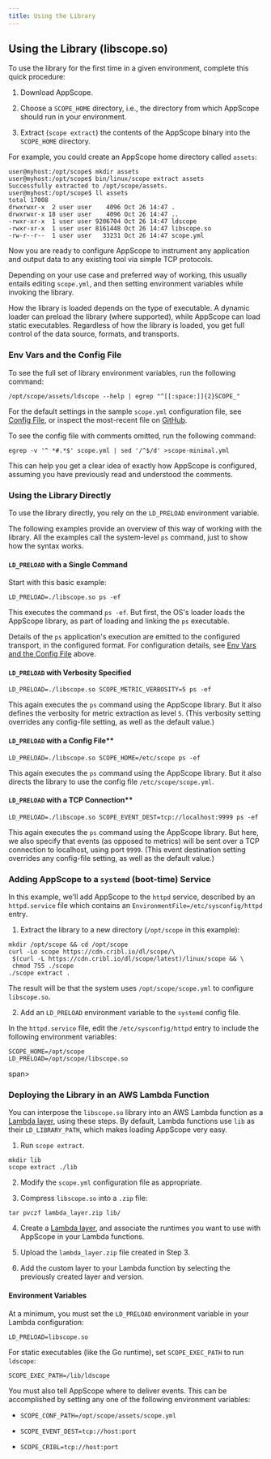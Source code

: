 ```yaml
---
title: Using the Library
---
```


## Using the Library (libscope.so)

To use the library for the first time in a given environment, complete this quick procedure:

1. Download AppScope. 

2. Choose a `SCOPE_HOME` directory, i.e., the directory from which AppScope should run in your environment.

3. Extract (`scope extract`) the contents of the AppScope binary into the `SCOPE_HOME` directory.

For example, you could create an AppScope home directory called `assets`:

```
user@myhost:/opt/scope$ mkdir assets
user@myhost:/opt/scope$ bin/linux/scope extract assets
Successfully extracted to /opt/scope/assets.
user@myhost:/opt/scope$ ll assets
total 17008
drwxrwxr-x  2 user user    4096 Oct 26 14:47 .
drwxrwxr-x 18 user user    4096 Oct 26 14:47 ..
-rwxr-xr-x  1 user user 9206704 Oct 26 14:47 ldscope
-rwxr-xr-x  1 user user 8161448 Oct 26 14:47 libscope.so
-rw-r--r--  1 user user   33231 Oct 26 14:47 scope.yml
```

Now you are ready to configure AppScope to instrument any application and output data to any existing tool via simple TCP protocols.

Depending on your use case and preferred way of working, this usually entails editing `scope.yml`, and then setting environment variables while invoking the library.

How the library is loaded depends on the type of executable. A dynamic loader can preload the library (where supported), while AppScope can load static executables. Regardless of how the library is loaded, you get full control of the data source, formats, and transports.

<span id="env-vars"> </span>

### Env Vars and the Config File

To see the full set of library environment variables, run the following command:

```
/opt/scope/assets/ldscope --help | egrep "^[[:space:]]{2}SCOPE_"
```

For the default settings in the sample `scope.yml` configuration file, see [Config File](/docs/config-file), or inspect the most-recent file on [GitHub](https://github.com/criblio/appscope/blob/master/conf/scope.yml).

To see the config file with comments omitted, run the following command:

```
egrep -v '^ *#.*$' scope.yml | sed '/^$/d' >scope-minimal.yml

```

This can help you get a clear idea of exactly how AppScope is configured, assuming you have previously read and understood the comments.

### Using the Library Directly

To use the library directly, you rely on the `LD_PRELOAD` environment variable. 

The following examples provide an overview of this way of working with the library. All the examples call the system-level `ps` command, just to show how the syntax works.

#### `LD_PRELOAD` with a Single Command

Start with this basic example:

```
LD_PRELOAD=./libscope.so ps -ef
```

This executes the command `ps -ef`. But first, the OS's loader loads the AppScope library, as part of loading and linking the `ps` executable.

Details of the `ps` application's execution are emitted to the configured transport, in the configured format. For configuration details, see [Env Vars and the Config File](#env-vars) above.

#### `LD_PRELOAD` with Verbosity Specified

```
LD_PRELOAD=./libscope.so SCOPE_METRIC_VERBOSITY=5 ps -ef
```

This again executes the `ps` command using the AppScope library. But it also defines the verbosity for metric extraction as level `5`. (This verbosity setting overrides any config-file setting, as well as the default value.)

#### `LD_PRELOAD` with a Config File**

```
LD_PRELOAD=./libscope.so SCOPE_HOME=/etc/scope ps -ef
```

This again executes the `ps` command using the AppScope library. But it also directs the library to use the config file `/etc/scope/scope.yml`.

#### `LD_PRELOAD` with a TCP Connection**

```
LD_PRELOAD=./libscope.so SCOPE_EVENT_DEST=tcp://localhost:9999 ps -ef
```

This again executes the `ps` command using the AppScope library. But here, we also specify that events (as opposed to metrics) will be sent over a TCP connection to localhost, using port `9999`. (This event destination setting overrides any config-file setting, as well as the default value.)

### Adding AppScope to a `systemd` (boot-time) Service 

In this example, we'll add AppScope to the `httpd` service, described by an `httpd.service` file which contains an `EnvironmentFile=/etc/sysconfig/httpd` entry.

1. Extract the library to a new directory (`/opt/scope` in this example):

```
mkdir /opt/scope && cd /opt/scope
curl -Lo scope https://cdn.cribl.io/dl/scope/\
 $(curl -L https://cdn.cribl.io/dl/scope/latest)/linux/scope && \
 chmod 755 ./scope
./scope extract .
```

The result will be that the system uses `/opt/scope/scope.yml` to configure `libscope.so`.

2. Add an `LD_PRELOAD` environment variable to the `systemd` config file.

In the `httpd.service` file, edit the `/etc/sysconfig/httpd` entry to include the following environment variables:

```
SCOPE_HOME=/opt/scope
LD_PRELOAD=/opt/scope/libscope.so
```

<span id="lambda"> </span>span>

### Deploying the Library in an AWS Lambda Function

You can interpose the `libscope.so` library into an AWS Lambda function as a [Lambda layer](https://docs.aws.amazon.com/lambda/latest/dg/configuration-layers.html), using these steps. By default, Lambda functions use `lib` as their `LD_LIBRARY_PATH`, which makes loading AppScope very easy.

1. Run `scope extract`.

```
mkdir lib
scope extract ./lib
```

2. Modify the `scope.yml` configuration file as appropriate.

3. Compress `libscope.so` into a `.zip` file:

```
tar pvczf lambda_layer.zip lib/
```

4. Create a [Lambda layer](https://docs.aws.amazon.com/lambda/latest/dg/configuration-layers.html#configuration-layers-create), and associate the runtimes you want to use with AppScope in your Lambda functions. 

5. Upload the `lambda_layer.zip` file created in Step 3.

6. Add the custom layer to your Lambda function by selecting the previously created layer and version. 

#### Environment Variables

At a minimum, you must set the `LD_PRELOAD` environment variable in your Lambda configuration:

```
LD_PRELOAD=libscope.so
```

For static executables (like the Go runtime), set `SCOPE_EXEC_PATH` to run `ldscope`:

```
SCOPE_EXEC_PATH=/lib/ldscope
```

You must also tell AppScope where to deliver events. This can be accomplished by setting any one of the following environment variables:

- `SCOPE_CONF_PATH=/opt/scope/assets/scope.yml`

- `SCOPE_EVENT_DEST=tcp://host:port`

- `SCOPE_CRIBL=tcp://host:port`
